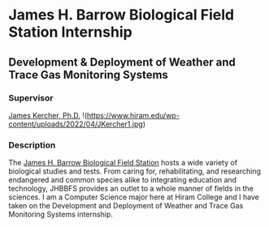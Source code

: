 # James H. Barrow Biological Field Station Internship
## Development & Deployment of Weather and Trace Gas Monitoring Systems
### Supervisor
[James Kercher, Ph.D.](https://www.hiram.edu/faculty-and-staff/james-kercher/)
!(https://www.hiram.edu/wp-content/uploads/2022/04/JKercher1.jpg)
### Description
The [James H. Barrow Biological Field Station](https://www.hiram.edu/academics/field-stations/barrow-field-station/) hosts a wide variety of biological studies and tests. From caring for, rehabilitating, and researching endangered and common species alike to integrating education and technology, JHBBFS provides an outlet to a whole manner of fields in the sciences. I am a Computer Science major here at Hiram College and I have taken on the Development and Deployment of Weather and Trace Gas Monitoring Systems internship.


